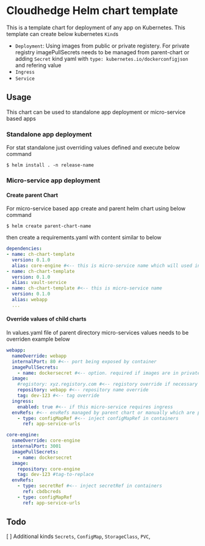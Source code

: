 # Cloudhedge Helm chart template
This is a template chart for deployment of any app on Kubernetes. This template can create below kubernetes `Kind`s
- `Deployment`: Using images from public or private registery. For private registry imagePullSecrets needs to be managed from parent-chart or adding `Secret` kind yaml with `type: kubernetes.io/dockerconfigjson` and refering value
- `Ingress`
- `Service`

## Usage
This chart can be used to standalone app deployment or micro-service based apps

### Standalone app deployment
For stat standalone just overriding values defined and execute below command
```shell
$ helm install . -n release-name
```

### Micro-service app deployment

#### Create parent Chart
For micro-service based app create and parent helm chart using below command
```shell
$ helm create parent-chart-name
```
then create a requirements.yaml with content similar to below
```yaml
dependencies:
- name: ch-chart-template
  version: 0.1.0
  alias: core-engine #<-- this is micro-service name which will used in parent chart's values.yaml
- name: ch-chart-template
  version: 0.1.0
  alias: vault-service
- name: ch-chart-template #<-- this is micro-service name
  version: 0.1.0
  alias: webapp
  ...
```
#### Override values of child charts
In values.yaml file of parent directory micro-services values needs to be overriden example below
```yaml
webapp:
  nameOverride: webapp
  internalPort: 80 #<-- port being exposed by container
  imagePullSecrets:
    - name: dockersecret #<-- option. required if images are in private repository
  image:
    #registory: xyz.registory.com #<-- registory override if necessary
    repository: webapp #<-- repository name override
    tag: dev-123 #<-- tag override
  ingress:
    enabled: true #<-- if this micro-service requires ingress
  envRefs: #<-- envRefs managed by parent chart or manually which are passed to child chart
    - type: configMapRef #<-- inject configMapRef in containers
      ref: app-service-urls

core-engine:
  nameOverride: core-engine
  internalPort: 3001
  imagePullSecrets:
    - name: dockersecret
  image:
    repository: core-engine
    tag: dev-123 #tag-to-replace
  envRefs:
    - type: secretRef #<-- inject secretRef in containers
      ref: cbdbcreds
    - type: configMapRef
      ref: app-service-urls
```

## Todo
[ ] Additional kinds `Secrets`, `ConfigMap`, `StorageClass`, `PVC`, 